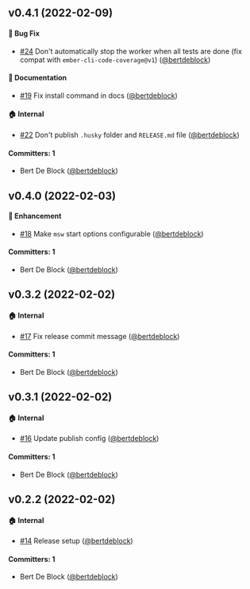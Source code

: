 


## v0.4.1 (2022-02-09)

#### :bug: Bug Fix
* [#24](https://github.com/Bagaar/ember-graphql-mocking/pull/24) Don't automatically stop the worker when all tests are done (fix compat with `ember-cli-code-coverage@v1`) ([@bertdeblock](https://github.com/bertdeblock))

#### :memo: Documentation
* [#19](https://github.com/Bagaar/ember-graphql-mocking/pull/19) Fix install command in docs ([@bertdeblock](https://github.com/bertdeblock))

#### :house: Internal
* [#22](https://github.com/Bagaar/ember-graphql-mocking/pull/22) Don't publish `.husky` folder and `RELEASE.md` file ([@bertdeblock](https://github.com/bertdeblock))

#### Committers: 1
- Bert De Block ([@bertdeblock](https://github.com/bertdeblock))

## v0.4.0 (2022-02-03)

#### :rocket: Enhancement
* [#18](https://github.com/Bagaar/ember-graphql-mocking/pull/18) Make `msw` start options configurable ([@bertdeblock](https://github.com/bertdeblock))

#### Committers: 1
- Bert De Block ([@bertdeblock](https://github.com/bertdeblock))

## v0.3.2 (2022-02-02)

#### :house: Internal
* [#17](https://github.com/Bagaar/ember-graphql-mocking/pull/17) Fix release commit message ([@bertdeblock](https://github.com/bertdeblock))

#### Committers: 1
- Bert De Block ([@bertdeblock](https://github.com/bertdeblock))


## v0.3.1 (2022-02-02)

#### :house: Internal
* [#16](https://github.com/Bagaar/ember-graphql-mocking/pull/16) Update publish config ([@bertdeblock](https://github.com/bertdeblock))

#### Committers: 1
- Bert De Block ([@bertdeblock](https://github.com/bertdeblock))


## v0.2.2 (2022-02-02)

#### :house: Internal
* [#14](https://github.com/Bagaar/ember-graphql-mocking/pull/14) Release setup ([@bertdeblock](https://github.com/bertdeblock))

#### Committers: 1
- Bert De Block ([@bertdeblock](https://github.com/bertdeblock))

